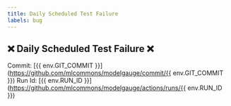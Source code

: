 ```yaml
---
title: Daily Scheduled Test Failure
labels: bug
---
```

## ❌ Daily Scheduled Test Failure ❌

Commit: [{{ env.GIT_COMMIT }}](https://github.com/mlcommons/modelgauge/commit/{{ env.GIT_COMMIT }})
Run Id: [{{ env.RUN_ID }}](https://github.com/mlcommons/modelgauge/actions/runs/{{ env.RUN_ID }})
